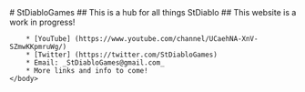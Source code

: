 <html>
	<body>
		# StDiabloGames
		## This is a hub for all things StDiablo  
		## This website is a work in progress! 
		
		* [YouTube] (https://www.youtube.com/channel/UCaehNA-XnV-SZmwKKpmruWg/)
		* [Twitter] (https://twitter.com/StDiabloGames) 
		* Email: _StDiabloGames@gmail.com_
		* More links and info to come!
	</body>
</html>